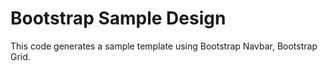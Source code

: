 # Bootstrap Sample Design
This code generates a sample template using Bootstrap Navbar, Bootstrap Grid.
